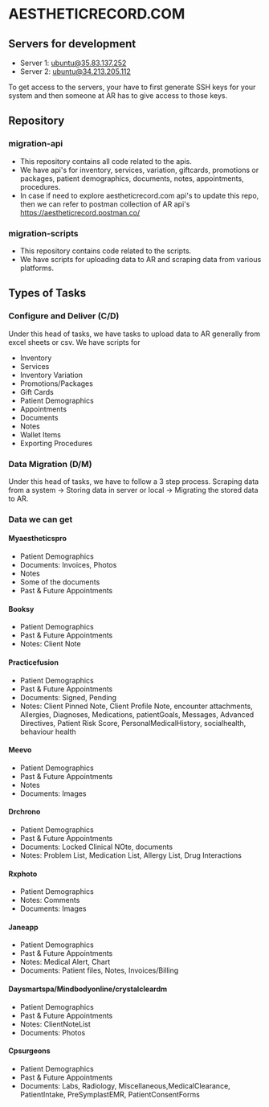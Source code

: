 # AESTHETICRECORD.COM

## Servers for development
- Server 1: ubuntu@35.83.137.252
- Server 2: ubuntu@34.213.205.112

To get access to the servers, your have to first generate SSH keys for your system and then someone at AR has to give access to those keys.

## Repository

### migration-api
- This repository contains all code related to the apis. 
- We have api's for inventory, services, variation, giftcards, promotions or packages, patient demographics, documents, notes, appointments, procedures.
- In case if need to explore aestheticrecord.com api's to update this repo, then we can refer to postman collection of AR api's 
https://aestheticrecord.postman.co/

### migration-scripts
- This repository contains code related to the scripts.
- We have scripts for uploading data to AR and scraping data from various platforms.


## Types of Tasks

### Configure and Deliver (C/D)
Under this head of tasks, we have tasks to upload data to AR generally from excel sheets or csv.
We have scripts for
- Inventory
- Services
- Inventory Variation
- Promotions/Packages
- Gift Cards
- Patient Demographics
- Appointments
- Documents
- Notes
- Wallet Items
- Exporting Procedures

### Data Migration (D/M)
Under this head of tasks, we have to follow a 3 step process. Scraping data from a system -> Storing data in server or local -> Migrating the stored data to AR.

### Data we can get

#### Myaestheticspro
- Patient Demographics
- Documents: Invoices, Photos
- Notes
- Some of the documents
- Past & Future Appointments

#### Booksy
- Patient Demographics
- Past & Future Appointments
- Notes: Client Note

#### Practicefusion
- Patient Demographics
- Past & Future Appointments
- Documents: Signed, Pending
- Notes: Client Pinned Note, Client Profile Note, encounter attachments, Allergies, Diagnoses, Medications, patientGoals, Messages, Advanced Directives, Patient Risk Score, PersonalMedicalHistory, socialhealth, behaviour health

#### Meevo
- Patient Demographics
- Past & Future Appointments
- Notes
- Documents: Images

#### Drchrono
- Patient Demographics
- Past & Future Appointments
- Documents: Locked Clinical NOte, documents
- Notes: Problem List, Medication List, Allergy List, Drug Interactions

#### Rxphoto
- Patient Demographics
- Notes: Comments
- Documents: Images

#### Janeapp
- Patient Demographics
- Past & Future Appointments
- Notes: Medical Alert, Chart
- Documents: Patient files, Notes, Invoices/Billing

#### Daysmartspa/Mindbodyonline/crystalcleardm
- Patient Demographics
- Past & Future Appointments
- Notes: ClientNoteList
- Documents: Photos

#### Cpsurgeons
- Patient Demographics
- Past & Future Appointments
- Documents: Labs, Radiology, Miscellaneous,MedicalClearance, PatientIntake, PreSymplastEMR, PatientConsentForms
